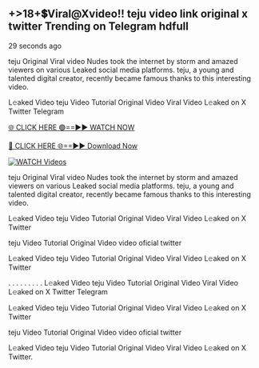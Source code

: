 ## +>18+💲Viral@Xvideo!! teju video link original x twitter Trending on Telegram hdfull

29 seconds ago

teju Original Viral video Nudes took the internet by storm and amazed viewers on various Leaked social media platforms. teju, a young and talented digital creator, recently became famous thanks to this interesting video.

L𝚎aked Video teju Video Tutorial Original Video Viral Video L𝚎aked on X Twitter Telegram

[🌐 CLICK HERE 🟢==►► WATCH NOW](https://shorturl.at/C3Pjp)

[🔴 CLICK HERE 🌐==►► Download Now](https://shorturl.at/C3Pjp)

[![WATCH Videos](https://i.imgur.com/dJHk4Zq.gif)](https://shorturl.at/C3Pjp)

teju Original Viral video Nudes took the internet by storm and amazed viewers on various Leaked social media platforms. teju, a young and talented digital creator, recently became famous thanks to this interesting video.

L𝚎aked Video teju Video Tutorial Original Video Viral Video L𝚎aked on X Twitter

teju Video Tutorial Original Video video oficial twitter

L𝚎aked Video teju Video Tutorial Original Video Viral Video L𝚎aked on X Twitter

. . . . . . . . . L𝚎aked Video teju Video Tutorial Original Video Viral Video L𝚎aked on X Twitter Telegram

L𝚎aked Video teju Video Tutorial Original Video Viral Video L𝚎aked on X Twitter

teju Video Tutorial Original Video video oficial twitter

L𝚎aked Video teju Video Tutorial Original Video Viral Video L𝚎aked on X Twitter.